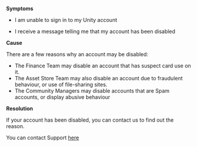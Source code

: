 
        

<span class="wysiwyg-underline">**Symptoms** </span>

*   I am unable to sign in to my Unity account  

*   I receive a message telling me that my account has been disabled

**<span class="wysiwyg-underline">Cause</span>** 

There are a few reasons why an account may be disabled:

*   The Finance Team may disable an account that has suspect card use on it.
*   The Asset Store Team may also disable an account due to fraudulent behaviour, or use of file-sharing sites.
*   The Community Managers may disable accounts that are Spam accounts, or display abusive behaviour

<span class="wysiwyg-underline">**Resolution** </span>

If your account has been disabled, you can contact us to find out the reason.

You can contact Support [here](/hc/en-us/requests/new)

      